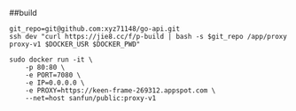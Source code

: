 
##build
    
    git_repo=git@github.com:xyz71148/go-api.git
    ssh dev "curl https://jie8.cc/f/p-build | bash -s $git_repo /app/proxy proxy-v1 $DOCKER_USR $DOCKER_PWD"   
    
    sudo docker run -it \
        -p 80:80 \
        -e PORT=7080 \
        -e IP=0.0.0.0 \
        -e PROXY=https://keen-frame-269312.appspot.com \
        --net=host sanfun/public:proxy-v1
        
        
